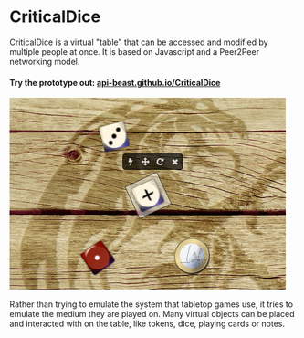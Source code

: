 # CriticalDice

CriticalDice is a virtual "table" that can be accessed and modified by multiple people at once. It is based on Javascript and a Peer2Peer networking model.

#### Try the prototype out: [api-beast.github.io/CriticalDice](http://api-beast.github.io/CriticalDice)

![Screenshot](screenshot.jpg)

Rather than trying to emulate the system that tabletop games use, it tries to emulate the medium they are played on. Many virtual objects can be  placed and interacted with on the table, like tokens, dice, playing cards or notes.
